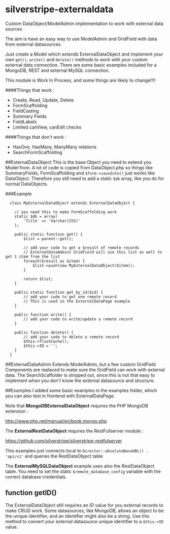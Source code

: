 silverstripe-externaldata
=========================

Custom DataObject/ModelAdmin implementation to work with external data sources

The aim is have an easy way to use ModelAdmin and GridField with data from external datasources.

Just create a Model which extends ExternalDataObject and implement your own `get()`, `write()` and `delete()` methods to work with your custom external data connection.
There are some basic examples included for a MongoDB, REST and external MySQL connection.

This module is Work In Process, and some things are likely to change!!!!

####Things that work :
 - Create, Read, Update, Delete
 - FormScaffolding
 - FieldCasting
 - Summary Fields
 - FieldLabels
 - Limited canView, canEdit checks

####Things that don't work :
 - HasOne, HasMany, ManyMany relations
 - SearchFormScaffolding

##ExternalDataObject
This is the base Object you need to extend you Model from.
A lot of code is copied from DataObject.php so things like SummaryFields, FormScaffolding and `$form->saveInto()` just works like DataObject.
Therefore you still need to add a static `$db` array, like you do for normal DataObjects.

###Example
  
  
	  class MyExternalDataObject extends ExternalDataObject {
		
		// you need this to make FormScaffolding work
	  	static $db = array(
	  		'Title'	=> 'Varchar(255)'
	  	);
	  	
	  	public static function get() {
	  		$list = parent::get();
	  		
	  		// add your code to get a $result of remote records
	  		// ExternalDataAdmins GridField will use this list as well to get 1 item from the list
	  		foreach($result as $item) {
	  			$list->push(new MyExternalDataObject($item));
	  		}
	  		
	  		return $list;	
	  	}
	  	
	  	public static function get_by_id($id) {
	  		// add your code to get one remote record
	  		// This is used in the ExternalDataPage example	
	  	}
	  	
	  	public function write() {
	  		// add your code to write/update a remote record
	  	}
	  	
	  	public function delete() {
	  		// add your code to delete a remote record
	  		$this->flushCache();
	  		$this->ID = '';
	  	}
	  }
  

##ExternalDataAdmin
Extends ModelAdmin, but a few custom GridField Components are replaced to make sure the GridField can work with external data.
The SearchScaffolder is stripped out, since this is not that easy to implement when you don't know the external datasource and structure.


##Examples
I added some basic examples in the examples folder, which you can also test in frontend with ExternalDataPage.

Note that **MongoDBExternalDataObject** requires the PHP MongoDB extension :

http://www.php.net/manual/en/book.mongo.php

The **ExternalRestDataObject** requires the RestFullserver module :

https://github.com/silverstripe/silverstripe-restfulserver

This examples just connects local to `Director::absoluteBaseURL() . 'api/v1'` and queries the RestDataObject table

The **ExternalMySQLDataObject** example uses also the RestDataObject table.
You need to set the static `$remote_database_config` variable with the correct database credentials.

## function getID()
The ExternalDataObject still requires an ID value for you external records to make CRUD work.
Some datasources, like MongoDB, allows an object to be the unique identifier, and an identifier might also be a string.
Use this method to convert your external datasource unique identifier to a `$this->ID` value.



